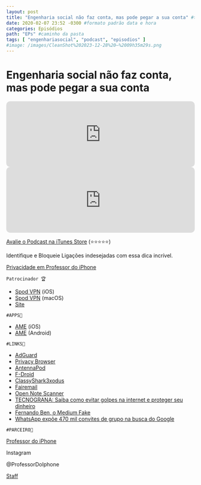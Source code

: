 ```yaml
---
layout: post
title: "Engenharia social não faz conta, mas pode pegar a sua conta" #titulo para a barra de enderecos
date: 2020-02-07 23:52 -0300 #formato padrão data e hora
categories: Episódios
path: "EPs" #caminho da pasta
tags: [ "engenhariasocial", "podcast", "episodios" ]
#image: /images/CleanShot%202023-12-28%20—%2009h35m29s.png
---
```


# Engenharia social não faz conta, mas pode pegar a sua conta

<iframe allow="autoplay *; encrypted-media *; fullscreen *; clipboard-write" frameborder="0" height="175" style="width:100%;max-width:660px;overflow:hidden;border-radius:10px;" sandbox="allow-forms allow-popups allow-same-origin allow-scripts allow-storage-access-by-user-activation allow-top-navigation-by-user-activation" src="https://embed.podcasts.apple.com/us/podcast/podapps/id1434188907?i=1000464885049&theme=auto"></iframe>

<iframe allow="autoplay *; encrypted-media *; fullscreen *; clipboard-write" frameborder="0" height="175" style="width:100%;max-width:660px;overflow:hidden;border-radius:10px;" sandbox="allow-forms allow-popups allow-same-origin allow-scripts allow-storage-access-by-user-activation allow-top-navigation-by-user-activation" src="https://embed.podcasts.apple.com/us/podcast/podapps/id1434188907?i=1000468321792&theme=auto"></iframe>

[Avalie o Podcast na iTunes Store](https://apple.co/2vFBD0R)
(⭐️⭐️⭐️⭐️⭐️)

Identifique e Bloqueie Ligações indesejadas com essa dica incrível.

[Privacidade em Professor do iPhone](https://professordoiphone.com.br/category/privacidade/)

`Patrocinador 🏆`

- [Spod VPN](https://itunes.apple.com/br/app/spod-vpn-filtro-web/id1441670465) (iOS)
- [Spod VPN](https://apps.apple.com/br/app/spod-vpn-filtro-web/id1466110599) (macOS)
- [Site](https://spod.com.br) 

`#APPS📲`
- [AME](https://itunes.apple.com/br/app/ame-digital/id1371680463) (iOS)
- [AME](https://play.google.com/store/apps/details?id=com.b2winc.amedigital) (Android)

`#LINKS🔗`
- [AdGuard](https://adguard.com/pt_br/welcome.html)
- [Privacy Browser](https://www.keepsolid.com/private-browser/)
- [AntennaPod](https://antennapod.org/)
- [F-Droid](https://f-droid.org/)
- [ClassyShark3xodus](https://f-droid.org/packages/com.oF2pks.classyshark3xodus/)
- [Fairemail](https://email.faircode.eu/)
- [Open Note Scanner](https://f-droid.org/en/packages/com.todobom.opennotescanner/)
- [TECNOGRANA: Saiba como evitar golpes na internet e proteger seu dinheiro](https://tecnograna.com.br/tutoriais/golpes-internet/)
- [Fernando Ben, o Medium Fake](https://g1.globo.com/fantastico/noticia/2019/10/07/suposto-medium-espirita-que-lotava-ginasios-e-acusado-de-fraude-em-suas-psicografias.ghtml)
- [WhatsApp expõe 470 mil convites de grupo na busca do Google](https://tecnoblog.net/326260/whatsapp-expoe-convites-grupo-busca-google/)

`#PARCEIRO👥`

[Professor do iPhone](https://www.professordoiphone.com.br)

Instagram

@ProfessorDoIphone

[Staff](https://t.me/pdipstaff)